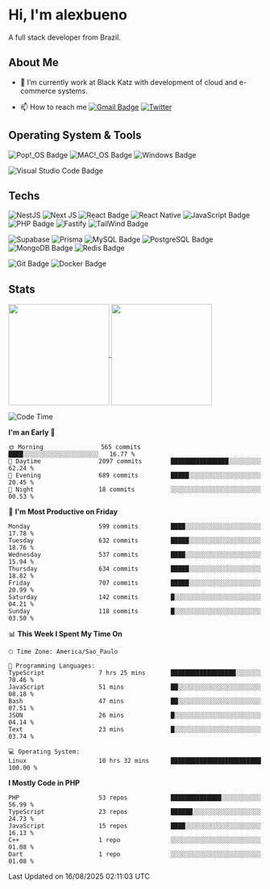 # Hi, I'm alexbueno

A full stack developer from Brazil.

## About Me

- 🌱 I’m currently work at Black Katz with development of cloud and e-commerce systems.

- 📫 How to reach me [![Gmail Badge](https://img.shields.io/badge/-gmail-c14438?style=for-the-badge&logo=Gmail&logoColor=ffffff)](mailto:alexsandrofbueno@gmail.com) [![Twitter](https://img.shields.io/badge/twitter-1DA1F2.svg?style=for-the-badge&logo=twitter&logoColor=ffffff)](https://x.com/Alex_Bueno_7)

## Operating System & Tools

![Pop!_OS Badge](https://img.shields.io/badge/Pop!__OS-48B9C7?logo=popos&logoColor=fff&style=flat)
![MAC!_OS Badge](https://img.shields.io/badge/macOS-000000?style=flat&logo=apple&logoColor=white)
![Windows Badge](https://img.shields.io/badge/Windows-0078D6?logo=windows&logoColor=fff&style=flat)

![Visual Studio Code Badge](https://img.shields.io/badge/Visual%20Studio%20Code-007ACC?logo=visualstudiocode&logoColor=fff&style=flat)

## Techs

![NestJS](https://img.shields.io/badge/nestjs-%23E0234E.svg?style=flat&logo=nestjs&logoColor=white)
![Next JS](https://img.shields.io/badge/Next-black?style=flat&logo=next.js&logoColor=white)
![React Badge](https://img.shields.io/badge/React-61DAFB?logo=react&logoColor=000&style=flat)
![React Native](https://img.shields.io/badge/react_native-%2320232a.svg?style=flat&logo=react&logoColor=%2361DAFB)
![JavaScript Badge](https://img.shields.io/badge/JavaScript-F7DF1E?logo=javascript&logoColor=000&style=flat)
![PHP Badge](https://img.shields.io/badge/PHP-777BB4?logo=php&logoColor=fff&style=flat)
![Fastify](https://img.shields.io/badge/fastify-%23000000.svg?style=flat&logo=fastify&logoColor=white)
![TailWind Badge](https://img.shields.io/badge/Tailwind_CSS-06B6D4?style=flat&logo=tailwind-css&logoColor=white)

![Supabase](https://img.shields.io/badge/Supabase-3ECF8E?style=flat&logo=supabase&logoColor=white)
![Prisma](https://img.shields.io/badge/Prisma-3982CE?style=flat&logo=Prisma&logoColor=white)
![MySQL Badge](https://img.shields.io/badge/MySQL-4479A1?logo=mysql&logoColor=fff&style=flat)
![PostgreSQL Badge](https://img.shields.io/badge/PostgreSQL-4169E1?logo=postgresql&logoColor=fff&style=flat)
![MongoDB Badge](https://img.shields.io/badge/MongoDB-47A248?logo=mongodb&logoColor=fff&style=flat)
![Redis Badge](https://img.shields.io/badge/Redis-DC382D?logo=redis&logoColor=fff&style=flat)

![Git Badge](https://img.shields.io/badge/Git-F05032?logo=git&logoColor=fff&style=flat)
![Docker Badge](https://img.shields.io/badge/Docker-2496ED?logo=docker&logoColor=fff&style=flat)


## Stats

<a href="https://github.com/anuraghazra/github-readme-stats">
  <img height=200 align="center" src="https://github-readme-stats.vercel.app/api?username=alexbueno7&theme=dark" />
</a>
<a href="https://github.com/anuraghazra/convoychat">
  <img height=200 align="center" src="https://github-readme-stats.vercel.app/api/top-langs?username=alexbueno7&layout=compact&langs_count=8&card_width=320&theme=dark" />
</a>

<!--START_SECTION:waka-->
![Code Time](http://img.shields.io/badge/Code%20Time-1%2C818%20hrs%2059%20mins-blue)

**I'm an Early 🐤** 

```text
🌞 Morning                565 commits         ████░░░░░░░░░░░░░░░░░░░░░   16.77 % 
🌆 Daytime                2097 commits        ████████████████░░░░░░░░░   62.24 % 
🌃 Evening                689 commits         █████░░░░░░░░░░░░░░░░░░░░   20.45 % 
🌙 Night                  18 commits          ░░░░░░░░░░░░░░░░░░░░░░░░░   00.53 % 
```
📅 **I'm Most Productive on Friday** 

```text
Monday                   599 commits         ████░░░░░░░░░░░░░░░░░░░░░   17.78 % 
Tuesday                  632 commits         █████░░░░░░░░░░░░░░░░░░░░   18.76 % 
Wednesday                537 commits         ████░░░░░░░░░░░░░░░░░░░░░   15.94 % 
Thursday                 634 commits         █████░░░░░░░░░░░░░░░░░░░░   18.82 % 
Friday                   707 commits         █████░░░░░░░░░░░░░░░░░░░░   20.99 % 
Saturday                 142 commits         █░░░░░░░░░░░░░░░░░░░░░░░░   04.21 % 
Sunday                   118 commits         █░░░░░░░░░░░░░░░░░░░░░░░░   03.50 % 
```


📊 **This Week I Spent My Time On** 

```text
🕑︎ Time Zone: America/Sao_Paulo

💬 Programming Languages: 
TypeScript               7 hrs 25 mins       ██████████████████░░░░░░░   70.46 % 
JavaScript               51 mins             ██░░░░░░░░░░░░░░░░░░░░░░░   08.18 % 
Bash                     47 mins             ██░░░░░░░░░░░░░░░░░░░░░░░   07.51 % 
JSON                     26 mins             █░░░░░░░░░░░░░░░░░░░░░░░░   04.14 % 
Text                     23 mins             █░░░░░░░░░░░░░░░░░░░░░░░░   03.74 % 

💻 Operating System: 
Linux                    10 hrs 32 mins      █████████████████████████   100.00 % 
```

**I Mostly Code in PHP** 

```text
PHP                      53 repos            ██████████████░░░░░░░░░░░   56.99 % 
TypeScript               23 repos            ██████░░░░░░░░░░░░░░░░░░░   24.73 % 
JavaScript               15 repos            ████░░░░░░░░░░░░░░░░░░░░░   16.13 % 
C++                      1 repo              ░░░░░░░░░░░░░░░░░░░░░░░░░   01.08 % 
Dart                     1 repo              ░░░░░░░░░░░░░░░░░░░░░░░░░   01.08 % 
```




 Last Updated on 16/08/2025 02:11:03 UTC
<!--END_SECTION:waka-->
